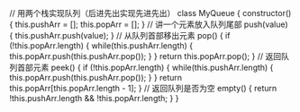 
// 用两个栈实现队列（后进先出实现先进先出）
class MyQueue {
  constructor() {
    this.pushArr = [];
    this.popArr = [];
  }
  // 讲一个元素放入队列尾部
  push(value) {
    this.pushArr.push(value);
  }
  // 从队列首部移出元素
  pop() {
    if (!this.popArr.length) {
      while(this.pushArr.length) {
        this.popArr.push(this.pushArr.pop());
      }
    }
    return this.popArr.pop();
  }
  // 返回队列首部元素
  peek() {
    if (!this.popArr.length) {
      while(this.pushArr.length) {
        this.popArr.push(this.pushArr.pop());
      }
    }
    return this.popArr[this.popArr.length - 1];
  }
  // 返回队列是否为空
  empty() {
    return !this.pushArr.length && !this.popArr.length;
  }
}
